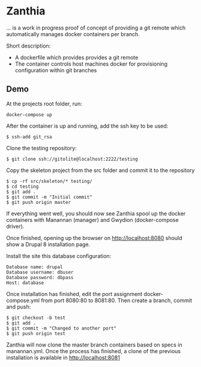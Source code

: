 
Zanthia
===================

... is a work in progress proof of concept of providing a git remote which
automatically manages docker containers per branch.

Short description:

 - A dockerfile which provides provides a git remote
 - The container controls host machines docker for provisioning
   configuration within git branches

Demo
-------------

At the projects root folder, run:
```
docker-compose up
```

After the container is up and running, add the ssh key to be used:
```
$ ssh-add git_rsa
```

Clone the testing repository:
```
$ git clone ssh://gitolite@localhost:2222/testing
```

Copy the skeleton project from the src folder and commit it to the repository
```
$ cp -rf src/skeleton/* testing/
$ cd testing
$ git add .
$ git commit -m "Initial commit"
$ git push origin master
```

If everything went well, you should now see Zanthia spool up the docker
containers with Manannan (manager) and Gwydion (docker-compose driver).

Once finished, opening up the browser on [http://localhost:8080](http://localhost:8080) should show a Drupal 8 installation page.

Install the site this database configuration:

	Database name: drupal
	Database username: dbuser
	Database password: dbpass
	Host: database

Once installation has finished, edit the port assignment docker-compose.yml
from port 8080:80 to 8081:80. Then create a branch, commit and push:
```
$ git checkout -b test
$ git add .
$ git commit -m "Changed to another port"
$ git push origin test
```

Zanthia will now clone the master branch containers based on specs in
manannan.yml. Once the process has finished, a clone of the previous
installation is available in [http://localhost:8081](http://localhost:8081)
